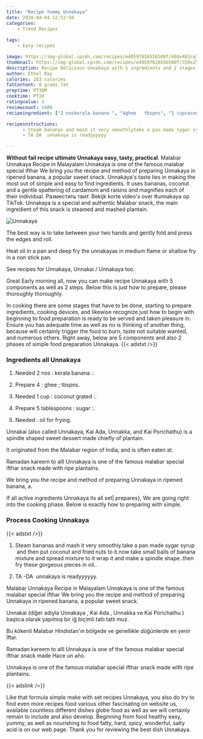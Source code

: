 ```yaml
---
title: "Recipe Yummy Unnakaya"
date: 2020-04-04 12:52:58
categories:
    - Trend Recipes
    
tags:
    - Easy recipes

image: https://img-global.cpcdn.com/recipes/e4959762655b500f/680x482cq70/unnakaya-recipe-main-photo.jpg
thumbnail: https://img-global.cpcdn.com/recipes/e4959762655b500f/350x250cq70/unnakaya-recipe-main-photo.jpg
description: Recipe Delicious Unnakaya with 5 ingredients and 2 stages of easy cooking.
author: Ethel Ray
calories: 283 calories
fatContent: 9 grams fat
preptime: PT38M
cooktime: PT1H
ratingvalue: 3
reviewcount: 1489
recipeingredient: ["2 noskerala banana ", "4ghee   tbspns", "1 cupcoconut grated  ", "5 tablespoonssugar ", "oil   for   frying"]

recipeinstructions: 
      - Steam bananas and mash it very smoothlytake a pan made sygar syrup  and then put coconut and fried nuts to itnow take small balls of banana mixture and spread mixture to it wrap it and make a spindle shapethen fry these gorgeous pieces in oil 
      - TA DA  unnakaya is readyyyyyy

---
```




**Without fail recipe ultimate Unnakaya easy, tasty, practical**. Malabar Unnakaya Recipe in Malayalam Unnakaya is one of the famous malabar special ifthar We bring you the recipe and method of preparing Unnakaya in ripened banana, a popular sweet snack. Unnakaya&#39;s taste lies in making the most out of simple and easy to find ingredients. It uses bananas, coconut and a gentle spattering of cardamom and raisins and magnifies each of their individual. Разместить твит. Bekijk korte video&#39;s over #unnakaya op TikTok. Unnakaya is a special and authentic Malabar snack, the main ingredient of this snack is steamed and mashed plantain.


![Unnakaya](https://img-global.cpcdn.com/recipes/e4959762655b500f/680x482cq70/unnakaya-recipe-main-photo.jpg "Unnakaya")



The best way is to take between your two hands and gently fold and press the edges and roll.

Heat oil in a pan and deep fry the unnakayas in medium flame or shallow fry in a non stick pan.

See recipes for Unnakaya, Unnakai / Unnakaya too.


Great Early morning all, now you can make recipe Unnakaya with 5 components as well as 2 steps. Below this is just how to prepare, please thoroughly thoroughly.

In cooking there are some stages that have to be done, starting to prepare ingredients, cooking devices, and likewise recognize just how to begin with beginning to food preparation is ready to be served and taken pleasure in. Ensure you has adequate time as well as no is thinking of another thing, because will certainly trigger the food to burn, taste not suitable wanted, and numerous others. Right away, below are 5 components and also 2 phases of simple food preparation Unnakaya.
{{< adstxt />}}

### Ingredients all Unnakaya


1. Needed 2 nos : kerala banana :.

1. Prepare 4 : ghee ;  tbspns.

1. Needed 1 cup : coconut grated  :.

1. Prepare 5 tablespoons : sugar :.

1. Needed  : oil   for   frying.


Unnakai (also called Unnakaya, Kai Ada, Unnakka, and Kai Porichathu) is a spindle shaped sweet dessert made chiefly of plantain.

It originated from the Malabar region of India, and is often eaten at.

Ramadan kareem to alll Unnakaya is one of the famous malabar special ifthar snack made with ripe plantains.

We bring you the recipe and method of preparing Unnakaya in ripened banana, a.


If all active ingredients Unnakaya its all set| prepares}, We are going right into the cooking phase. Below is exactly how to preparing with simple.

### Process Cooking Unnakaya

{{< adstxt />}}


1. Steam bananas and mash it very smoothly.take a pan made sygar syrup  and then put coconut and fried nuts to it.now take small balls of banana mixture and spread mixture to it wrap it and make a spindle shape..then fry these gorgeous pieces in oil..



1. TA -DA  unnakaya is readyyyyyy.




Malabar Unnakaya Recipe in Malayalam Unnakaya is one of the famous malabar special ifthar We bring you the recipe and method of preparing Unnakaya in ripened banana, a popular sweet snack.

Unnakai (diğer adıyla Unnakaya , Kai Ada , Unnakka ve Kai Porichathu ) başlıca olarak yapılmış bir iğ biçimli tatlı tatlı muz.

Bu kökenli Malabar Hindistan&#39;ın bölgede ve genellikle düğünlerde en yenir İftar.

Ramadan kareem to alll Unnakaya is one of the famous malabar special ifthar snack made Hace un año.

Unnakaya is one of the famous malabar special ifthar snack made with ripe plantains.


{{< adslink />}}

Like that formula simple make with set recipes Unnakaya, you also do try to find even more recipes food various other fascinating on website us, available countless different dishes globe food as well as we will certainly remain to include and also develop. Beginning from food healthy easy, yummy, as well as nourishing to food fatty, hard, spicy, wonderful, salty acid is on our web page. Thank you for reviewing the best dish Unnakaya.
